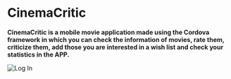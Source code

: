 CinemaCritic
=======================
**CinemaCritic is a mobile movie application made using the Cordova framework in which you can check the information of movies, rate them, criticize them, add those you are interested in a wish list and check your statistics in the APP.** 

![Log In](https://cloud.githubusercontent.com/assets/10437944/26514460/463dc24e-4272-11e7-8272-61f48e434ef0.jpg)




